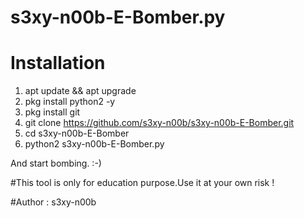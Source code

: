 # s3xy-n00b-E-Bomber.py

# Installation

1. apt update && apt upgrade
2. pkg install python2 -y
3. pkg install git
4. git clone https://github.com/s3xy-n00b/s3xy-n00b-E-Bomber.git
5. cd s3xy-n00b-E-Bomber
6. python2 s3xy-n00b-E-Bomber.py

And start bombing. :-)

#This tool is only for education purpose.Use it at your own risk !

#Author : s3xy-n00b
